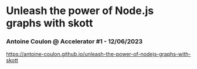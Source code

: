 # Unleash the power of Node.js graphs with skott

### Antoine Coulon @ Accelerator #1 - 12/06/2023

https://antoine-coulon.github.io/unleash-the-power-of-nodejs-graphs-with-skott

